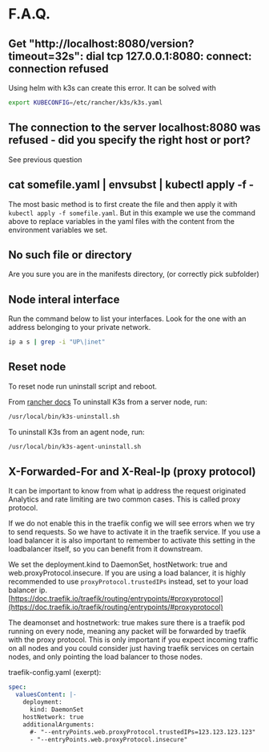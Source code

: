 # F.A.Q.

## Get "http://localhost:8080/version?timeout=32s": dial tcp 127.0.0.1:8080: connect: connection refused

Using helm with k3s can create this error.
It can be solved with

```bash
export KUBECONFIG=/etc/rancher/k3s/k3s.yaml
```

## The connection to the server localhost:8080 was refused - did you specify the right host or port?

See previous question

## cat somefile.yaml | envsubst | kubectl apply -f -

The most basic method is to first create the file and then apply it with `kubectl apply -f somefile.yaml`. But in this example we use the command above to replace variables in the yaml files with the content from the environment variables we set.

## No such file or directory

Are you sure you are in the manifests directory, (or correctly pick subfolder)

## Node interal interface

Run the command below to list your interfaces. Look for the one with an address belonging to your private network.

```bash
ip a s | grep -i "UP\|inet"
```

## Reset node

To reset node run uninstall script and reboot.

From [rancher docs](https://rancher.com/docs/k3s/latest/en/installation/uninstall/)
To uninstall K3s from a server node, run:

```bash
/usr/local/bin/k3s-uninstall.sh
```

To uninstall K3s from an agent node, run:

```bash
/usr/local/bin/k3s-agent-uninstall.sh
```

## X-Forwarded-For and X-Real-Ip (proxy protocol)

It can be important to know from what ip address the request originated Analytics and rate limiting are two common cases. This is called proxy protocol.

If we do not enable this in the traefik config we will see errors when we try to send requests. So we have to activate it in the traefik service. If you use a load balancer it is also important to remember to activate this setting in the loadbalancer itself, so you can benefit from it downstream.

We set the deployment.kind to DaemonSet, hostNetwork: true and web.proxyProtocol.insecure. If you are using a load balancer, it is highly recommended to use `proxyProtocol.trustedIPs` instead, set to your load balancer ip. [https://doc.traefik.io/traefik/routing/entrypoints/#proxyprotocol](https://doc.traefik.io/traefik/routing/entrypoints/#proxyprotocol)

The deamonset and hostnetwork: true makes sure there is a traefik pod running on every node, meaning any packet will be forwarded by traefik with the proxy protocol. This is only important if you expect incoming traffic on all nodes and you could consider just having traefik services on certain nodes, and only pointing the load balancer to those nodes.

traefik-config.yaml (exerpt):

```yaml
spec:
  valuesContent: |-
    deployment:
      kind: DaemonSet
    hostNetwork: true
    additionalArguments:
      #- "--entryPoints.web.proxyProtocol.trustedIPs=123.123.123.123"
      - "--entryPoints.web.proxyProtocol.insecure"
```

